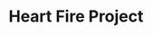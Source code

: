 ---
home: true
icon: home
title: Heart Fire Project
# heroImage: /logo.svg
bgImage: https://theme-hope-assets.vuejs.press/bg/6-light.svg
bgImageDark: https://theme-hope-assets.vuejs.press/bg/6-dark.svg
bgImageStyle:
  background-attachment: fixed
heroText: Heart Fire Project
tagline: Translate, create, and appreciate.
actions:
  - text: About
    link: ./about/
    type: primary

  - text: Works
    link: ./works/

highlights:

  - header: Incomplete translation
    image: /assets/image/box.svg
    bgImage: https://theme-hope-assets.vuejs.press/bg/3-light.svg
    bgImageDark: https://theme-hope-assets.vuejs.press/bg/3-dark.svg
    highlights:
      - title: The translation of the English version is currently incomplete.

  - header: About Us
#    image: /assets/image/box.svg
    bgImage: https://theme-hope-assets.vuejs.press/bg/3-light.svg
    bgImageDark: https://theme-hope-assets.vuejs.press/bg/3-dark.svg
    highlights:
      - title: The Heart Fire Project is a club centered around Minecraft,
      - title: Translate, create, and appreciate data packs, maps, etc.

  - header: Works
    description: Find our translations or original works here.
    image: /assets/image/layout.svg
    bgImage: https://theme-hope-assets.vuejs.press/bg/5-light.svg
    bgImageDark: https://theme-hope-assets.vuejs.press/bg/5-dark.svg
    highlights:
      - title: Translate
        details: This categorize is a Chinese translation of works authorized by the author.
        link: ./works/translate

      - title: Original
        details: This categorize is a work created by the creators of the Heart Fire Project.
        link: ./works/original

      - title: Non Minecraft
        details: This categorize is not related to Minecraft works.
        link: ./works/not-minecraft

      - title: More
        icon: ellipsis
        details: This categorize is for works that have not been classified or are difficult to classify.
        link: ./works/more

copyright: true
footer: Use <a href="https://theme-hope.vuejs.press/" target="_blank">VuePress Theme Hope</a> | <a href="https://license.coscl.org.cn/MulanPubL-2.0" target="_blank">MulanPubL-2.0</a> License, &copy; 2022-present Heart Fire Project
---